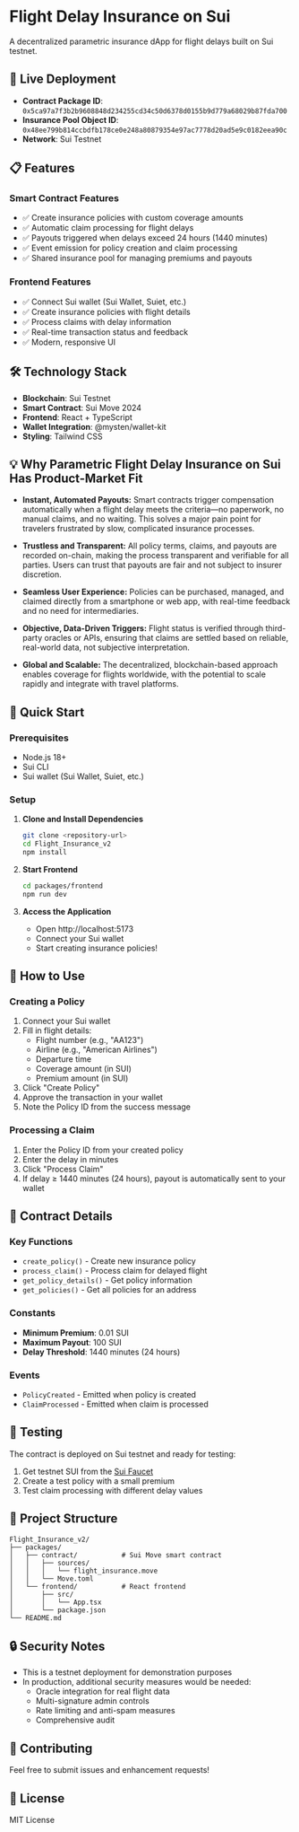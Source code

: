 # Flight Delay Insurance on Sui

A decentralized parametric insurance dApp for flight delays built on Sui testnet.

## 🚀 Live Deployment

- **Contract Package ID**: `0x5ca97a7f3b2b9608848d234255cd34c50d6378d0155b9d779a68029b87fda700`
- **Insurance Pool Object ID**: `0x48ee799b814ccbdfb178ce0e248a80879354e97ac7778d20ad5e9c0182eea90c`
- **Network**: Sui Testnet

## 📋 Features

### Smart Contract Features
- ✅ Create insurance policies with custom coverage amounts
- ✅ Automatic claim processing for flight delays
- ✅ Payouts triggered when delays exceed 24 hours (1440 minutes)
- ✅ Event emission for policy creation and claim processing
- ✅ Shared insurance pool for managing premiums and payouts

### Frontend Features
- ✅ Connect Sui wallet (Sui Wallet, Suiet, etc.)
- ✅ Create insurance policies with flight details
- ✅ Process claims with delay information
- ✅ Real-time transaction status and feedback
- ✅ Modern, responsive UI

## 🛠️ Technology Stack

- **Blockchain**: Sui Testnet
- **Smart Contract**: Sui Move 2024
- **Frontend**: React + TypeScript
- **Wallet Integration**: @mysten/wallet-kit
- **Styling**: Tailwind CSS

## 💡 Why Parametric Flight Delay Insurance on Sui Has Product-Market Fit

- **Instant, Automated Payouts:** Smart contracts trigger compensation automatically when a flight delay meets the criteria—no paperwork, no manual claims, and no waiting. This solves a major pain point for travelers frustrated by slow, complicated insurance processes.

- **Trustless and Transparent:** All policy terms, claims, and payouts are recorded on-chain, making the process transparent and verifiable for all parties. Users can trust that payouts are fair and not subject to insurer discretion.

- **Seamless User Experience:** Policies can be purchased, managed, and claimed directly from a smartphone or web app, with real-time feedback and no need for intermediaries.

- **Objective, Data-Driven Triggers:** Flight status is verified through third-party oracles or APIs, ensuring that claims are settled based on reliable, real-world data, not subjective interpretation.

- **Global and Scalable:** The decentralized, blockchain-based approach enables coverage for flights worldwide, with the potential to scale rapidly and integrate with travel platforms.


## 🚀 Quick Start

### Prerequisites
- Node.js 18+
- Sui CLI
- Sui wallet (Sui Wallet, Suiet, etc.)

### Setup

1. **Clone and Install Dependencies**
   ```bash
   git clone <repository-url>
   cd Flight_Insurance_v2
   npm install
   ```

2. **Start Frontend**
   ```bash
   cd packages/frontend
   npm run dev
   ```

3. **Access the Application**
   - Open http://localhost:5173
   - Connect your Sui wallet
   - Start creating insurance policies!

## 📖 How to Use

### Creating a Policy
1. Connect your Sui wallet
2. Fill in flight details:
   - Flight number (e.g., "AA123")
   - Airline (e.g., "American Airlines")
   - Departure time
   - Coverage amount (in SUI)
   - Premium amount (in SUI)
3. Click "Create Policy"
4. Approve the transaction in your wallet
5. Note the Policy ID from the success message

### Processing a Claim
1. Enter the Policy ID from your created policy
2. Enter the delay in minutes
3. Click "Process Claim"
4. If delay ≥ 1440 minutes (24 hours), payout is automatically sent to your wallet

## 🔧 Contract Details

### Key Functions
- `create_policy()` - Create new insurance policy
- `process_claim()` - Process claim for delayed flight
- `get_policy_details()` - Get policy information
- `get_policies()` - Get all policies for an address

### Constants
- **Minimum Premium**: 0.01 SUI
- **Maximum Payout**: 100 SUI
- **Delay Threshold**: 1440 minutes (24 hours)

### Events
- `PolicyCreated` - Emitted when policy is created
- `ClaimProcessed` - Emitted when claim is processed

## 🧪 Testing

The contract is deployed on Sui testnet and ready for testing:

1. Get testnet SUI from the [Sui Faucet](https://discord.gg/sui)
2. Create a test policy with a small premium
3. Test claim processing with different delay values

## 📁 Project Structure

```
Flight_Insurance_v2/
├── packages/
│   ├── contract/           # Sui Move smart contract
│   │   ├── sources/
│   │   │   └── flight_insurance.move
│   │   └── Move.toml
│   └── frontend/           # React frontend
│       ├── src/
│       │   └── App.tsx
│       └── package.json
└── README.md
```

## 🔒 Security Notes

- This is a testnet deployment for demonstration purposes
- In production, additional security measures would be needed:
  - Oracle integration for real flight data
  - Multi-signature admin controls
  - Rate limiting and anti-spam measures
  - Comprehensive audit

## 🤝 Contributing

Feel free to submit issues and enhancement requests!

## 📄 License

MIT License 